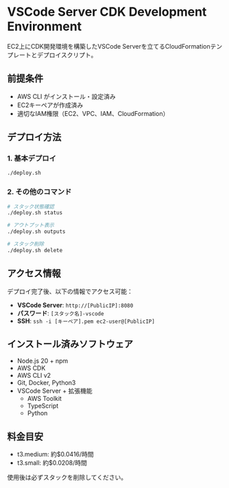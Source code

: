 # VSCode Server CDK Development Environment

EC2上にCDK開発環境を構築したVSCode Serverを立てるCloudFormationテンプレートとデプロイスクリプト。

## 前提条件

- AWS CLI がインストール・設定済み
- EC2キーペアが作成済み
- 適切なIAM権限（EC2、VPC、IAM、CloudFormation）

## デプロイ方法

### 1. 基本デプロイ
```bash
./deploy.sh
```

### 2. その他のコマンド
```bash
# スタック状態確認
./deploy.sh status

# アウトプット表示
./deploy.sh outputs

# スタック削除
./deploy.sh delete
```

## アクセス情報

デプロイ完了後、以下の情報でアクセス可能：

- **VSCode Server**: `http://[PublicIP]:8080`
- **パスワード**: `[スタック名]-vscode`
- **SSH**: `ssh -i [キーペア].pem ec2-user@[PublicIP]`

## インストール済みソフトウェア

- Node.js 20 + npm
- AWS CDK
- AWS CLI v2
- Git, Docker, Python3
- VSCode Server + 拡張機能
  - AWS Toolkit
  - TypeScript
  - Python

## 料金目安

- t3.medium: 約$0.0416/時間
- t3.small: 約$0.0208/時間

使用後は必ずスタックを削除してください。
